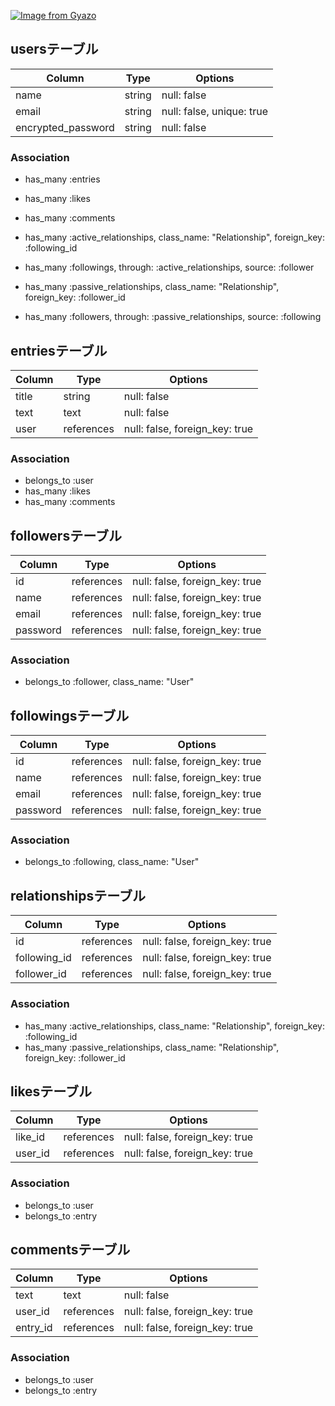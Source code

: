 [![Image from Gyazo](https://i.gyazo.com/92b90d33bd8197368f6fbd20ed0d83cc.png)](https://gyazo.com/92b90d33bd8197368f6fbd20ed0d83cc)



## usersテーブル
  
| Column             | Type       | Options                   |
| ------------------ | ---------- | ------------------------- |
| name               | string     | null: false               |
| email              | string     | null: false, unique: true |
| encrypted_password | string     | null: false               |


### Association

- has_many :entries
- has_many :likes
- has_many :comments

- has_many :active_relationships, class_name: "Relationship", foreign_key: :following_id
- has_many :followings, through: :active_relationships, source: :follower

- has_many :passive_relationships, class_name: "Relationship", foreign_key: :follower_id
- has_many :followers, through: :passive_relationships, source: :following


## entriesテーブル
  
| Column  | Type       | Options                        |
| ------- | ---------- | ------------------------------ |
| title   | string     | null: false                    |
| text    | text       | null: false                    |
| user    | references | null: false, foreign_key: true |


### Association

- belongs_to :user
- has_many :likes
- has_many :comments


## followersテーブル
  
| Column    | Type       | Options                        |
| --------- | ---------- | ------------------------------ |
| id        | references | null: false, foreign_key: true |
| name      | references | null: false, foreign_key: true |
| email     | references | null: false, foreign_key: true |
| password  | references | null: false, foreign_key: true |


### Association
- belongs_to :follower, class_name: "User"


## followingsテーブル
  
| Column    | Type       | Options                        |
| --------- | ---------- | ------------------------------ |
| id        | references | null: false, foreign_key: true |
| name      | references | null: false, foreign_key: true |
| email     | references | null: false, foreign_key: true |
| password  | references | null: false, foreign_key: true |


### Association
- belongs_to :following, class_name: "User"


## relationshipsテーブル
  
| Column        | Type       | Options                        |
| ------------- | ---------- | ------------------------------ |
| id            | references | null: false, foreign_key: true |
| following_id  | references | null: false, foreign_key: true |
| follower_id   | references | null: false, foreign_key: true |


### Association
- has_many :active_relationships, class_name: "Relationship", foreign_key: :following_id
- has_many :passive_relationships, class_name: "Relationship", foreign_key: :follower_id



## likesテーブル
  
| Column   | Type     | Options                          |
| -------- | -------- | -------------------------------- |
| like_id  | references | null: false, foreign_key: true |
| user_id  | references | null: false, foreign_key: true |


### Association

- belongs_to :user
- belongs_to :entry




## commentsテーブル
  
| Column    | Type       | Options                        |
| --------- | ---------- | ------------------------------ |
| text      | text       | null: false                    |
| user_id   | references | null: false, foreign_key: true |
| entry_id  | references | null: false, foreign_key: true |


### Association

- belongs_to :user
- belongs_to :entry


